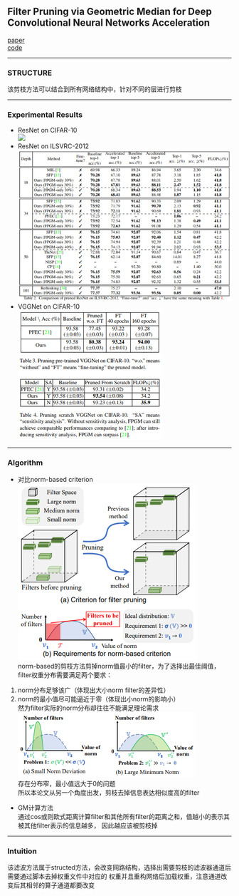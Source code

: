 ## Filter Pruning via Geometric Median for Deep Convolutional Neural Networks Acceleration
[paper](https://arxiv.org/pdf/1811.00250.pdf)  
[code](https://github.com/he-y/filter-pruning-geometric-median)  

---
### STRUCTURE
该剪枝方法可以结合到所有网络结构中，针对不同的层进行剪枝

---
### Experimental Results
* ResNet on CIFAR-10  
![](src/ＥＲ_0.PNG)  
* ResNet on ILSVRC-2012  
![](src/ER_1.PNG)  
* VGGNet on CIFAR-10  
![](src/ER_2.PNG)

---
### Algorithm  
* 对比norm-based criterion  
![](src/Oth_0.PNG)  
norm-based的剪枝方法剪掉norm值最小的filter，为了选择出最佳阈值，filter权重分布需要满足两个要求：  
1. norm分布足够该广（体现出大小norm filter的差异性）  
2. norm的最小值尽可能逼近于零（体现出小norm的影响小）  
然为filter实际的norm分布却往往不能满足理论需求  
![](src/Oth_1.PNG)  
存在分布窄，最小值远大于0的问题  
所以本论文从另一个角度出发，剪枝去掉信息表达相似度高的filter  
* GM计算方法  
通过cos或则欧式距离计算filter和其他所有filter的距离之和，值越小的表示其被其他filter表示的信息越多，
因此越应该被剪枝掉

---
### Intuition  
该滤波方法属于structed方法，会改变网路结构，选择出需要剪枝的滤波器通道后需要通过脚本去掉权重文件中对应的
权重并且重构网络后加载权重，注意通道改变后其相邻的算子通道都要改变